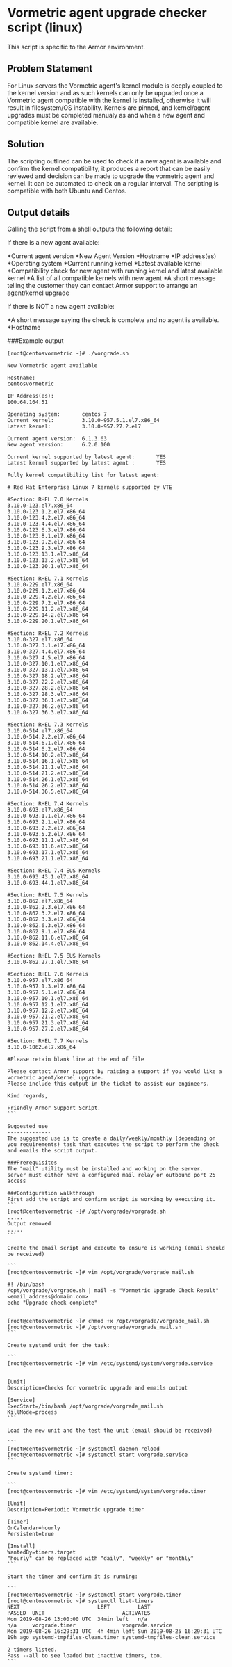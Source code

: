 Vormetric agent upgrade checker script (linux)
==============================================
This script is specific to the Armor environment.

Problem Statement
-----------------
For Linux servers the Vormetric agent's kernel module is deeply coupled to the kernel version and as such kernels can only be upgraded once a Vormetric agent compatible with the kernel is installed, otherwise it will result in filesystem/OS instability. Kernels are pinned, and kernel/agent upgrades must be completed manualy as and when a new agent and compatible kernel are available.


Solution
--------
The scripting outlined can be used to check if a new agent is available and confirm the kernel compatibility, it produces a report that can be easily reviewed and decision can be made to upgrade the vormetric agent and kernel. It can be automated to check on a regular interval. The scripting is compatible with both Ubuntu and Centos.


Output details
--------------
Calling the script from a shell outputs the following detail:

If there is a new agent available:

*Current agent version
*New Agent Version
*Hostname
*IP address(es)
*Operating system
*Current running kernel
*Latest available kernel
*Compatibility check for new agent with running kernel and latest available kernel
*A list of all compatible kernels with new agent
*A short message telling the customer they can contact Armor support to arrange an agent/kernel upgrade



If there is NOT a new agent available:

*A short message saying the check is complete and no agent is available.
*Hostname

###Example output
````
[root@centosvormetric ~]# ./vorgrade.sh
 
New Vormetric agent available
 
Hostname:
centosvormetric
 
IP Address(es):
100.64.164.51
 
Operating system:       centos 7
Current kernel:         3.10.0-957.5.1.el7.x86_64
Latest kernel:          3.10.0-957.27.2.el7
 
Current agent version:  6.1.3.63
New agent version:      6.2.0.100
 
Current kernel supported by latest agent:       YES
Latest kernel supported by latest agent :       YES
 
Fully kernel compatibility list for latest agent:
 
# Red Hat Enterprise Linux 7 kernels supported by VTE
 
#Section: RHEL 7.0 Kernels
3.10.0-123.el7.x86_64
3.10.0-123.1.2.el7.x86_64
3.10.0-123.4.2.el7.x86_64
3.10.0-123.4.4.el7.x86_64
3.10.0-123.6.3.el7.x86_64
3.10.0-123.8.1.el7.x86_64
3.10.0-123.9.2.el7.x86_64
3.10.0-123.9.3.el7.x86_64
3.10.0-123.13.1.el7.x86_64
3.10.0-123.13.2.el7.x86_64
3.10.0-123.20.1.el7.x86_64
 
#Section: RHEL 7.1 Kernels
3.10.0-229.el7.x86_64
3.10.0-229.1.2.el7.x86_64
3.10.0-229.4.2.el7.x86_64
3.10.0-229.7.2.el7.x86_64
3.10.0-229.11.2.el7.x86_64
3.10.0-229.14.2.el7.x86_64
3.10.0-229.20.1.el7.x86_64
 
#Section: RHEL 7.2 Kernels
3.10.0-327.el7.x86_64
3.10.0-327.3.1.el7.x86_64
3.10.0-327.4.4.el7.x86_64
3.10.0-327.4.5.el7.x86_64
3.10.0-327.10.1.el7.x86_64
3.10.0-327.13.1.el7.x86_64
3.10.0-327.18.2.el7.x86_64
3.10.0-327.22.2.el7.x86_64
3.10.0-327.28.2.el7.x86_64
3.10.0-327.28.3.el7.x86_64
3.10.0-327.36.1.el7.x86_64
3.10.0-327.36.2.el7.x86_64
3.10.0-327.36.3.el7.x86_64
 
#Section: RHEL 7.3 Kernels
3.10.0-514.el7.x86_64
3.10.0-514.2.2.el7.x86_64
3.10.0-514.6.1.el7.x86_64
3.10.0-514.6.2.el7.x86_64
3.10.0-514.10.2.el7.x86_64
3.10.0-514.16.1.el7.x86_64
3.10.0-514.21.1.el7.x86_64
3.10.0-514.21.2.el7.x86_64
3.10.0-514.26.1.el7.x86_64
3.10.0-514.26.2.el7.x86_64
3.10.0-514.36.5.el7.x86_64
 
#Section: RHEL 7.4 Kernels
3.10.0-693.el7.x86_64
3.10.0-693.1.1.el7.x86_64
3.10.0-693.2.1.el7.x86_64
3.10.0-693.2.2.el7.x86_64
3.10.0-693.5.2.el7.x86_64
3.10.0-693.11.1.el7.x86_64
3.10.0-693.11.6.el7.x86_64
3.10.0-693.17.1.el7.x86_64
3.10.0-693.21.1.el7.x86_64
 
#Section: RHEL 7.4 EUS Kernels
3.10.0-693.43.1.el7.x86_64
3.10.0-693.44.1.el7.x86_64
 
#Section: RHEL 7.5 Kernels
3.10.0-862.el7.x86_64
3.10.0-862.2.3.el7.x86_64
3.10.0-862.3.2.el7.x86_64
3.10.0-862.3.3.el7.x86_64
3.10.0-862.6.3.el7.x86_64
3.10.0-862.9.1.el7.x86_64
3.10.0-862.11.6.el7.x86_64
3.10.0-862.14.4.el7.x86_64
 
#Section: RHEL 7.5 EUS Kernels
3.10.0-862.27.1.el7.x86_64
 
#Section: RHEL 7.6 Kernels
3.10.0-957.el7.x86_64
3.10.0-957.1.3.el7.x86_64
3.10.0-957.5.1.el7.x86_64
3.10.0-957.10.1.el7.x86_64
3.10.0-957.12.1.el7.x86_64
3.10.0-957.12.2.el7.x86_64
3.10.0-957.21.2.el7.x86_64
3.10.0-957.21.3.el7.x86_64
3.10.0-957.27.2.el7.x86_64
 
#Section: RHEL 7.7 Kernels
3.10.0-1062.el7.x86_64
 
#Please retain blank line at the end of file
 
Please contact Armor support by raising a support if you would like a vormetric agent/kernel upgrade.
Please include this output in the ticket to assist our engineers.
 
Kind regards,
 
Friendly Armor Support Script.
```

Suggested use
--------------
The suggested use is to create a daily/weekly/monthly (depending on you requirements) task that executes the script to perform the check and emails the script output.

###Prerequisites
The "mail" utility must be installed and working on the server.
server must either have a configured mail relay or outbound port 25 access

###Configuration walkthrough
First add the script and confirm script is working by executing it.
```
[root@centosvormetric ~]# /opt/vorgrade/vorgrade.sh
.....
Output removed
.....
```

Create the email script and execute to ensure is working (email should be received)

```
[root@centosvormetric ~]# vim /opt/vorgrade/vorgrade_mail.sh
 
#! /bin/bash
/opt/vorgrade/vorgrade.sh | mail -s "Vormetric Upgrade Check Result" <email_address@domain.com>
echo "Upgrade check complete"
 
 
[root@centosvormetric ~]# chmod +x /opt/vorgrade/vorgrade_mail.sh
[root@centosvormetric ~]# /opt/vorgrade/vorgrade_mail.sh
```

Create systemd unit for the task:

```
[root@centosvormetric ~]# vim /etc/systemd/system/vorgrade.service
 
 
[Unit]
Description=Checks for vormetric upgrade and emails output
 
[Service]
ExecStart=/bin/bash /opt/vorgrade/vorgrade_mail.sh
KillMode=process
```

Load the new unit and the test the unit (email should be received)

```
[root@centosvormetric ~]# systemctl daemon-reload
[root@centosvormetric ~]# systemctl start vorgrade.service
```

Create systemd timer:

```
[root@centosvormetric ~]# vim /etc/systemd/system/vorgrade.timer
 
[Unit]
Description=Periodic Vormetric upgrade timer
 
[Timer]
OnCalendar=hourly
Persistent=true
 
[Install]
WantedBy=timers.target
"hourly" can be replaced with "daily", "weekly" or "monthly"
```

Start the timer and confirm it is running:

```
[root@centosvormetric ~]# systemctl start vorgrade.timer
[root@centosvormetric ~]# systemctl list-timers
NEXT                         LEFT         LAST                         PASSED  UNIT                         ACTIVATES
Mon 2019-08-26 13:00:00 UTC  34min left   n/a                          n/a     vorgrade.timer               vorgrade.service
Mon 2019-08-26 16:29:31 UTC  4h 4min left Sun 2019-08-25 16:29:31 UTC  19h ago systemd-tmpfiles-clean.timer systemd-tmpfiles-clean.service
 
2 timers listed.
Pass --all to see loaded but inactive timers, too.
```
